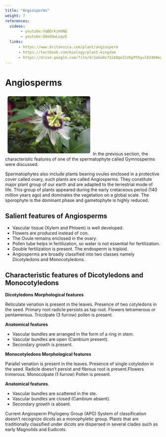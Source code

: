 ```yaml
---
title: "Angiosperms"
weight: 7
references:
  videos:
       - youtube:VqBDrkzHdNQ
       - youtube:Q6mSOwLoqvE
  links:
      - https://www.britannica.com/plant/angiosperm
      - https://testbook.com/biology/plant-kingdom
      - https://drive.google.com/file/d/1aGx0v7IoI8qe2lUhpP55yul624O9egHm/view
---
```


# Angiosperms

![Alt text](2.39.png)
In the previous section, the characteristic features of one of the spermatophyte called Gymnosperms were discussed.

Spermatophytes also include plants bearing ovules enclosed in a protective cover called ovary, such plants are called Angiosperms. They constitute major plant group of our earth and are adapted to the terrestrial mode of life. This group of plants appeared during the early cretaceous period (140 million years ago) and dominates the vegetation on a global scale. The sporophyte is the dominant phase and gametophyte is highly reduced.

## Salient features of Angiosperms

- Vascular tissue (Xylem and Phloem) is well developed.
- Flowers are produced instead of con.
- The Ovule remains enclosed in the ovary.
- Pollen tube helps in fertilization, so water is not essential for fertilization.
- Double fertilization is present. The endosperm is triploid.
- Angiosperms are broadly classified into two classes namely Dicotyledons and Monocotyledons.

## Characteristic features of Dicotyledons and Monocotyledons

**Dicotyledons**
**Morphological features**

Reticulate venation is present in the leaves. Presence of two cotyledons in the seed. Primary root radicle persists as tap root. Flowers tetramerous or pentamerous. Tricolpate (3 furrow) pollen is present.

**Anatomical features**

- Vascular bundles are arranged in the form of a ring in stem.
- Vascular bundles are open (Cambium present).
- Secondary growth is present.

**Monocotyledons Morphological features**

Parallel venation is present in the leaves. Presence of single cotyledon in the seed. Radicle doesn’t persist and fibrous root is present.Flowers trimerous. Monocolpate (1 furrow) Pollen is present.

**Anatomical features**.

- Vascular bundles are scattered in the ste.
- Vascular bundles are closed (Cambium absent).
- Secondary growth is absent.

Current Angiosperm Phylogeny Group (APG) System of classification doesn’t recognize dicots as a monophyletic group. Plants that are traditionally classified under dicots are dispersed in several clades such as early Magnolids and Eudicots.